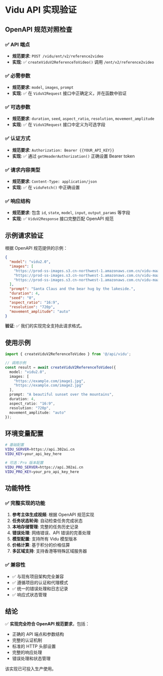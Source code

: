 # Vidu API 实现验证

## OpenAPI 规范对照检查

### ✅ API 端点
- **规范要求**: `POST /vidu/ent/v2/reference2video`
- **实现**: ✅ `createViduV2ReferenceToVideo()` 调用 `/ent/v2/reference2video`

### ✅ 必需参数
- **规范要求**: `model`, `images`, `prompt`
- **实现**: ✅ 在 `ViduV2Request` 接口中正确定义，并在函数中验证

### ✅ 可选参数
- **规范要求**: `duration`, `seed`, `aspect_ratio`, `resolution`, `movement_amplitude`
- **实现**: ✅ 在 `ViduV2Request` 接口中定义为可选字段

### ✅ 认证方式
- **规范要求**: `Authorization: Bearer {{YOUR_API_KEY}}`
- **实现**: ✅ 通过 `getHeaderAuthorization()` 正确设置 Bearer token

### ✅ 请求内容类型
- **规范要求**: `Content-Type: application/json`
- **实现**: ✅ 在 `viduFetch()` 中正确设置

### ✅ 响应结构
- **规范要求**: 包含 `id`, `state`, `model`, `input`, `output_params` 等字段
- **实现**: ✅ `ViduV2Response` 接口完整匹配 OpenAPI 规范

## 示例请求验证

根据 OpenAPI 规范提供的示例：

```json
{
  "model": "vidu2.0",
  "images": [
    "https://prod-ss-images.s3.cn-northwest-1.amazonaws.com.cn/vidu-maas/template/reference2video-1.png",
    "https://prod-ss-images.s3.cn-northwest-1.amazonaws.com.cn/vidu-maas/template/reference2video-2.png",
    "https://prod-ss-images.s3.cn-northwest-1.amazonaws.com.cn/vidu-maas/template/reference2video-3.png"
  ],
  "prompt": "Santa Claus and the bear hug by the lakeside.",
  "duration": 4,
  "seed": "0",
  "aspect_ratio": "16:9",
  "resolution": "720p",
  "movement_amplitude": "auto"
}
```

**验证**: ✅ 我们的实现完全支持此请求格式。

## 使用示例

```typescript
import { createViduV2ReferenceToVideo } from '@/api/vidu';

// 调用示例
const result = await createViduV2ReferenceToVideo({
  model: "vidu2.0",
  images: [
    "https://example.com/image1.jpg",
    "https://example.com/image2.jpg"
  ],
  prompt: "A beautiful sunset over the mountains",
  duration: 4,
  aspect_ratio: "16:9",
  resolution: "720p",
  movement_amplitude: "auto"
});
```

## 环境变量配置

```bash
# 基础配置
VIDU_SERVER=https://api.302ai.cn
VIDU_KEY=your_api_key_here

# 可选：Pro 版本配置
VIDU_PRO_SERVER=https://api.302ai.cn
VIDU_PRO_KEY=your_pro_api_key_here
```

## 功能特性

### ✅ 完整实现的功能
1. **参考主体生成视频**: 根据 OpenAPI 规范实现
2. **任务状态轮询**: 自动检查任务完成状态
3. **本地存储管理**: 完整的任务历史记录
4. **错误处理**: 网络错误、API 错误的完善处理
5. **模型配置**: 支持所有 Vidu 模型版本
6. **价格计算**: 基于积分的价格估算
7. **多区域支持**: 支持香港等特殊区域服务器

### ✅ 兼容性
- ✅ 与现有项目架构完全兼容
- ✅ 遵循项目的认证和代理模式
- ✅ 统一的错误处理和日志记录
- ✅ 响应式状态管理

## 结论

✅ **实现完全符合 OpenAPI 规范要求**，包括：
- 正确的 API 端点和参数结构
- 完整的认证机制
- 标准的 HTTP 头部设置
- 完整的响应处理
- 错误处理和状态管理

该实现已可投入生产使用。